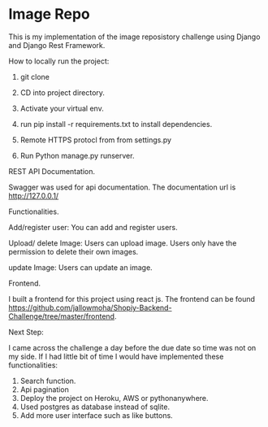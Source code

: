 # Image Repo

This is my implementation of the image reposistory challenge using Django and Django Rest Framework. 

How to locally run the project:
 
1) git clone 
2) CD into project directory.

3) Activate your virtual env.

4) run pip install -r requirements.txt to install dependencies.

5) Remote HTTPS protocl from from settings.py

6) Run Python manage.py runserver.



REST API Documentation.

Swagger was used for api documentation. The documentation url is http://127.0.0.1/


Functionalities.

Add/register user: You can add and register users.

Upload/ delete Image: Users can upload image. Users only have the permission to delete their own images. 

update Image: Users can update an image.

Frontend.

I built a frontend for this project using react js. The frontend can be found https://github.com/jallowmoha/Shopiy-Backend-Challenge/tree/master/frontend.



Next Step:

I came across the challenge a day before the due date so time was not on my side. If I had little bit of time I would have implemented these functionalities:

1) Search function.
2) Api pagination 
3) Deploy the project on Heroku, AWS or pythonanywhere.
4) Used postgres as database instead of sqlite.
5) Add more user interface such as like buttons. 


